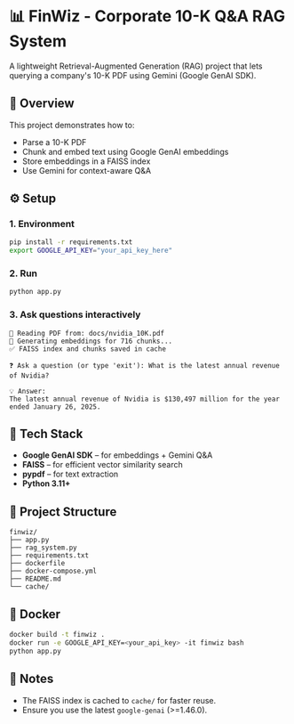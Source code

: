 # 📊 FinWiz - Corporate 10-K Q&A RAG System

A lightweight Retrieval-Augmented Generation (RAG) project that lets querying a company's 10-K PDF using Gemini (Google GenAI SDK).

## 🧠 Overview
This project demonstrates how to:
- Parse a 10-K PDF
- Chunk and embed text using Google GenAI embeddings
- Store embeddings in a FAISS index
- Use Gemini for context-aware Q&A

## ⚙️ Setup

### 1. Environment
```bash
pip install -r requirements.txt
export GOOGLE_API_KEY="your_api_key_here"
```

### 2. Run
```bash
python app.py
```

### 3. Ask questions interactively
```
📄 Reading PDF from: docs/nvidia_10K.pdf
🔹 Generating embeddings for 716 chunks...
✅ FAISS index and chunks saved in cache

❓ Ask a question (or type 'exit'): What is the latest annual revenue of Nvidia?

💡 Answer:
The latest annual revenue of Nvidia is $130,497 million for the year ended January 26, 2025.
```

## 🧩 Tech Stack
- **Google GenAI SDK** – for embeddings + Gemini Q&A
- **FAISS** – for efficient vector similarity search
- **pypdf** – for text extraction
- **Python 3.11+**

## 📁 Project Structure
```
finwiz/
├── app.py
├── rag_system.py
├── requirements.txt
├── dockerfile
├── docker-compose.yml
├── README.md
└── cache/
```

## 🐳 Docker
```bash
docker build -t finwiz .
docker run -e GOOGLE_API_KEY=<your_api_key> -it finwiz bash
python app.py
```

## 🧠 Notes
- The FAISS index is cached to `cache/` for faster reuse.
- Ensure you use the latest `google-genai` (>=1.46.0).
